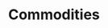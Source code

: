---
title: 'Commodities'
slug: 'commodities'
thumbnail: '/assets/images/gallery/'
published: true
categories: [gallery]
content: 'Identify deforestation risk in commodity supply chains.'
href: 'http://commodities.globalforestwatch.org/'
href_text: 'Launch App'
href_class: 'btn green medium mobile-friendly'
source: 'World Resources Institute'
filters: 'asia, commodities, data, fires, global-forest-watch, maps, mining, palm-oil'
---